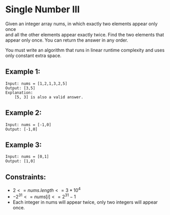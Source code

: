 # Single Number III

Given an integer array nums, in which exactly two elements appear only once  
and all the other elements appear exactly twice. Find the two elements that  
appear only once. You can return the answer in any order.

You must write an algorithm that runs in linear runtime complexity and uses  
only constant extra space.

 

## Example 1:
    
    Input: nums = [1,2,1,3,2,5]
    Output: [3,5]
    Explanation:  
        [5, 3] is also a valid answer.

## Example 2:
    
    Input: nums = [-1,0]
    Output: [-1,0]

## Example 3:
    
    Input: nums = [0,1]
    Output: [1,0]

 

## Constraints:

* $2 <= nums.length <= 3 * 10^4$
* $-2^{31} <= nums[i] <= 2^{31} - 1$
* Each integer in nums will appear twice, only two integers will appear once.

